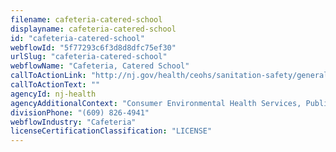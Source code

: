 ```yaml
---
filename: cafeteria-catered-school
displayname: cafeteria-catered-school
id: "cafeteria-catered-school"
webflowId: "5f77293c6f3d8d8dfc75ef30"
urlSlug: "cafeteria-catered-school"
webflowName: "Cafeteria, Catered School"
callToActionLink: "http://nj.gov/health/ceohs/sanitation-safety/general-sanitation/"
callToActionText: ""
agencyId: nj-health
agencyAdditionalContext: "Consumer Environmental Health Services, Public Health Sanitation and Safety Program"
divisionPhone: "(609) 826-4941"
webflowIndustry: "Cafeteria"
licenseCertificationClassification: "LICENSE"
---
```

